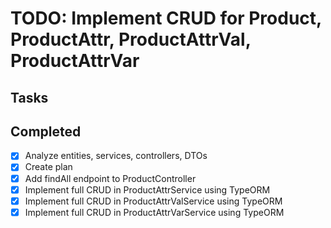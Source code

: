 # TODO: Implement CRUD for Product, ProductAttr, ProductAttrVal, ProductAttrVar

## Tasks

## Completed

- [x] Analyze entities, services, controllers, DTOs
- [x] Create plan
- [x] Add findAll endpoint to ProductController
- [x] Implement full CRUD in ProductAttrService using TypeORM
- [x] Implement full CRUD in ProductAttrValService using TypeORM
- [x] Implement full CRUD in ProductAttrVarService using TypeORM
